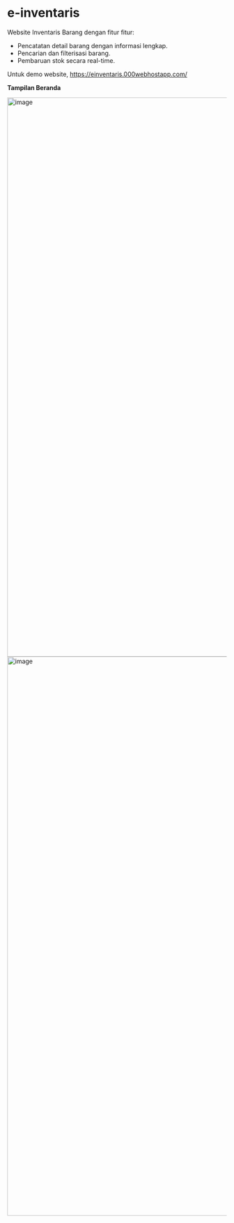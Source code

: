 # e-inventaris
Website Inventaris Barang dengan fitur fitur:
- Pencatatan detail barang dengan informasi lengkap.
- Pencarian dan filterisasi barang.
- Pembaruan stok secara real-time.

Untuk demo website, https://einventaris.000webhostapp.com/

**Tampilan Beranda**

<img width="1280" alt="image" src="https://github.com/nazrfjri/e-inventaris/assets/99811890/7c5497b3-cde7-4c69-80b3-6c1dc602f1d4">
<img width="1280" alt="image" src="https://github.com/nazrfjri/e-inventaris/assets/99811890/cf9e9d80-1a64-49d3-9bc1-7d0c25897fc7">
